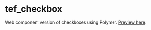 # tef_checkbox
Web component version of checkboxes using Polymer. [Preview here](http://tef-components.github.io/tef_checkbox).
